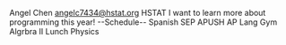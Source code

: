 Angel Chen
angelc7434@hstat.org
HSTAT
I want to learn more about programming this year!
--Schedule--
Spanish
SEP
APUSH
AP Lang
Gym
Algrbra II
Lunch
Physics
